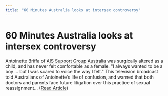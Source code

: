 ```yaml
---
title: "60 Minutes Australia looks at intersex controversy"
---
```


# 60 Minutes Australia looks at intersex controversy

  
Antoinette Briffa of [AIS Support Group Australia][1] was surgically altered as a child, and has never felt comfortable as a female. "I always wanted to be a boy ... but I was scared to voice the way I felt." This television broadcast told Australians of Antoinette's life of confusion, and warned that both doctors and parents face future litigation over this practice of sexual reassignment... ([Read Article][2])

 [1]: http://www.geocities.com/aissg/
 [2]: http://sixtyminutes.ninemsn.com.au/01_stories/2000_06_25/story_185.asp